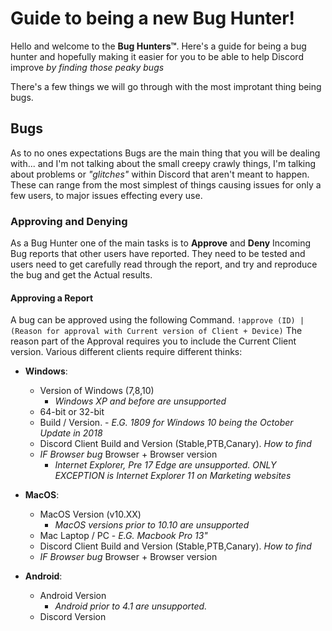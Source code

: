 # Guide to being a new Bug Hunter!

Hello and welcome to the **Bug Hunters™**. Here's a guide for being a bug hunter and hopefully making it easier for you to be able to help Discord improve *by finding those peaky bugs*

There's a few things we will go through with the most improtant thing being bugs.

## Bugs

As to no ones expectations Bugs are the main thing that you will be dealing with... and I'm not talking about the small creepy crawly things, I'm talking about problems or *"glitches"* within Discord that aren't meant to happen. These can range from the most simplest of things causing issues for only a few users, to major issues effecting every use.

### Approving and Denying

As a Bug Hunter one of the main tasks is to **Approve** and **Deny** Incoming Bug reports that other users have reported. They need to be tested and users need to get carefully read through the report, and try and reproduce the bug and get the Actual results.

#### Approving a Report

A bug can be approved using the following Command. `!approve (ID) | (Reason for approval with Current version of Client + Device)`
The reason part of the Approval requires you to include the Current Client version. Various different clients require different thinks:


- **Windows**:
  * Version of Windows (7,8,10)
     * *Windows XP and before are unsupported*
  * 64-bit or 32-bit
  * Build / Version. - *E.G. 1809 for Windows 10 being the October Update in 2018*
  * Discord Client Build and Version (Stable,PTB,Canary). *How to find*
  * *IF Browser bug* Browser + Browser version
    * *Internet Explorer, Pre 17 Edge are unsupported. ONLY EXCEPTION is Internet Explorer 11 on Marketing websites* 

- **MacOS**:
  * MacOS Version (v10.XX)
    * *MacOS versions prior to 10.10 are unsupported*
  * Mac Laptop / PC  -  *E.G. Macbook Pro 13"*
  * Discord Client Build and Version (Stable,PTB,Canary). *How to find*
  * *IF Browser bug* Browser + Browser version
  
- **Android**:
  * Android Version
    * *Android prior to 4.1 are unsupported.*
  * Discord Version
  
